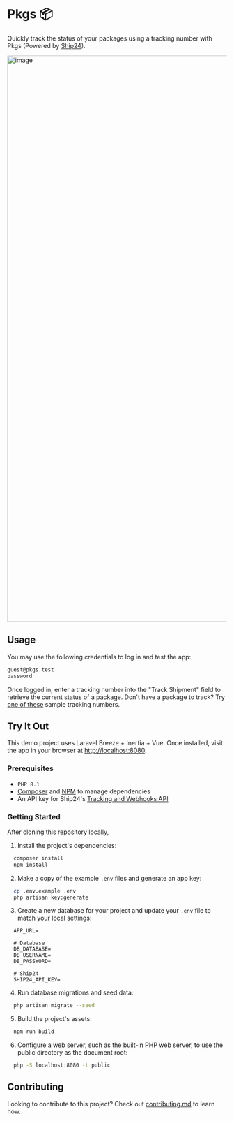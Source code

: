 # Pkgs :package:

Quickly track the status of your packages using a tracking number with Pkgs (Powered by [Ship24](https://www.ship24.com/)).

<img width="1297" alt="image" src="https://user-images.githubusercontent.com/8689444/229357723-e5777aa2-3889-4ca5-814b-e11dec176bba.png">

## Usage

You may use the following credentials to log in and test the app:

```txt
guest@pkgs.test
password
```

Once logged in, enter a tracking number into the "Track Shipment" field to retrieve the current status of a package. Don't have a package to track? Try [one of these](https://files.ship24.com/docs/s24-tracking-numbers-sample.txt) sample tracking numbers.

## Try It Out

This demo project uses Laravel Breeze + Inertia + Vue. Once installed, visit the app in your browser at [http://localhost:8080](http://localhost:8080).

### Prerequisites

- `PHP 8.1`
- [Composer](https://getcomposer.org/download/) and [NPM](https://github.com/npm/cli) to manage dependencies
- An API key for Ship24's [Tracking and Webhooks API](https://docs.ship24.com/)

### Getting Started

After cloning this repository locally,

1. Install the project's dependencies:

```sh
  composer install
  npm install
```

2. Make a copy of the example `.env` files and generate an app key:

```sh
  cp .env.example .env
  php artisan key:generate
```

3. Create a new database for your project and update your `.env` file to match your local settings:

  ```env
    APP_URL=

    # Database
    DB_DATABASE=
    DB_USERNAME=
    DB_PASSWORD=

    # Ship24
    SHIP24_API_KEY=
  ```

4. Run database migrations and seed data:

```sh
  php artisan migrate --seed
```

5. Build the project's assets:

```sh
  npm run build
```

6. Configure a web server, such as the built-in PHP web server, to use the public directory as the document root:

```sh
  php -S localhost:8080 -t public
```

## Contributing

Looking to contribute to this project? Check out [contributing.md](CONTRIBUTING.md) to learn how.
